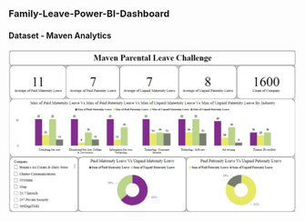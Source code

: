 <h3> Family-Leave-Power-BI-Dashboard </h3>
<h4> Dataset - Maven Analytics </h4>
<img src = "https://github.com/Vaibhavii3/Family-Leave-Power-BI-Dashboard/blob/main/Parental_Leave.jpg">
